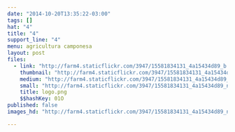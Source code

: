```yaml
---
date: "2014-10-20T13:35:22-03:00"
tags: []
hat: "4"
title: "4"
support_line: "4"
menu: agricultura camponesa
layout: post
files:
  - link: "http://farm4.staticflickr.com/3947/15581834131_4a15434d89_b.jpg"
    thumbnail: "http://farm4.staticflickr.com/3947/15581834131_4a15434d89_t.jpg"
    medium: "http://farm4.staticflickr.com/3947/15581834131_4a15434d89_z.jpg"
    small: "http://farm4.staticflickr.com/3947/15581834131_4a15434d89_n.jpg"
    title: logo.png
    $$hashKey: 01O
published: false
images_hd: "http://farm4.staticflickr.com/3947/15581834131_4a15434d89_n.jpg"

---
```

